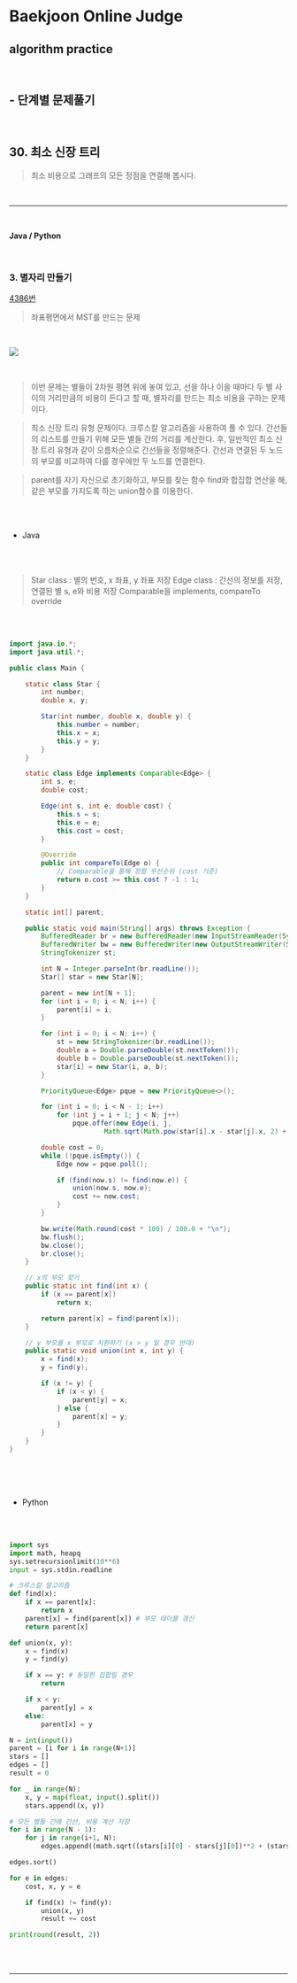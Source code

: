 # Baekjoon Online Judge

## algorithm practice
<br>

## - 단계별 문제풀기
<br>

## 30. 최소 신장 트리

> 최소 비용으로 그래프의 모든 정점을 연결해 봅시다.

<br>

---

<br>

**Java / Python**

<br>

### 3. 별자리 만들기
[4386번](https://www.acmicpc.net/problem/4386) 
> 좌표평면에서 MST를 만드는 문제

<br>

![](https://images.velog.io/images/jini_eun/post/217a4825-03e6-48a3-8853-afc84769be48/image.png)

<br>

> 이번 문제는 별들이 2차원 평면 위에 놓여 있고, 선을 하나 이을 때마다 두 별 사이의 거리만큼의 비용이 든다고 할 때, 별자리를 만드는 최소 비용을 구하는 문제이다.

> 최소 신장 트리 유형 문제이다. 크루스칼 알고리즘을 사용하여 풀 수 있다. 간선들의 리스트를 만들기 위해 모든 별들 간의 거리를 계산한다. 후, 일반적인 최소 신장 트리 유형과 같이 오름차순으로 간선들을 정렬해준다. 간선과 연결된 두 노드의 부모를 비교하여 다를 경우에만 두 노드를 연결한다.

> parent를 자기 자신으로 초기화하고, 부모를 찾는 함수 find와 합집합 연산을 해, 같은 부모를 가지도록 하는 union함수를 이용한다.

<br><br>

- Java

<br><br>

> Star class : 별의 번호, x 좌표, y 좌표 저장
Edge class : 간선의 정보를 저장, 연결된 별 s, e와 비용 저장
Comparable을 implements, compareTo override

<br><br>

```java
import java.io.*;
import java.util.*;

public class Main {

	static class Star {
		int number;
		double x, y;

		Star(int number, double x, double y) {
			this.number = number;
			this.x = x;
			this.y = y;
		}
	}

	static class Edge implements Comparable<Edge> {
		int s, e;
		double cost;

		Edge(int s, int e, double cost) {
			this.s = s;
			this.e = e;
			this.cost = cost;
		}

		@Override
		public int compareTo(Edge o) {
			// Comparable을 통해 정렬 우선순위 (cost 기준)
			return o.cost >= this.cost ? -1 : 1;
		}
	}

	static int[] parent;

	public static void main(String[] args) throws Exception {
		BufferedReader br = new BufferedReader(new InputStreamReader(System.in));
		BufferedWriter bw = new BufferedWriter(new OutputStreamWriter(System.out));
		StringTokenizer st;

		int N = Integer.parseInt(br.readLine());
		Star[] star = new Star[N];

		parent = new int[N + 1];
		for (int i = 0; i < N; i++) {
			parent[i] = i;
		}

		for (int i = 0; i < N; i++) {
			st = new StringTokenizer(br.readLine());
			double a = Double.parseDouble(st.nextToken());
			double b = Double.parseDouble(st.nextToken());
			star[i] = new Star(i, a, b);
		}

		PriorityQueue<Edge> pque = new PriorityQueue<>();

		for (int i = 0; i < N - 1; i++)
			for (int j = i + 1; j < N; j++)
				pque.offer(new Edge(i, j,
						Math.sqrt(Math.pow(star[i].x - star[j].x, 2) + Math.pow(star[i].y - star[j].y, 2))));

		double cost = 0;
		while (!pque.isEmpty()) {
			Edge now = pque.poll();

			if (find(now.s) != find(now.e)) {
				union(now.s, now.e);
				cost += now.cost;
			}
		}

		bw.write(Math.round(cost * 100) / 100.0 + "\n");
		bw.flush();
		bw.close();
		br.close();
	}

	// x의 부모 찾기
	public static int find(int x) {
		if (x == parent[x])
			return x;

		return parent[x] = find(parent[x]);
	}

	// y 부모를 x 부모로 치환하기 (x > y 일 경우 반대)
	public static void union(int x, int y) {
		x = find(x);
		y = find(y);

		if (x != y) {
			if (x < y) {
				parent[y] = x;
			} else {
				parent[x] = y;
			}
		}
	}
}
```

<br><br><br>

- Python 

<br><br>

```python
import sys
import math, heapq
sys.setrecursionlimit(10**6)
input = sys.stdin.readline

# 크루스칼 알고리즘
def find(x):
    if x == parent[x]:
        return x
    parent[x] = find(parent[x]) # 부모 테이블 갱신
    return parent[x]

def union(x, y): 
    x = find(x) 
    y = find(y)

    if x == y: # 동일한 집합일 경우
        return

    if x < y:
        parent[y] = x 
    else: 
        parent[x] = y 

N = int(input())
parent = [i for i in range(N+1)]
stars = []
edges = []
result = 0

for _ in range(N):
    x, y = map(float, input().split())
    stars.append((x, y))

# 모든 별들 간에 간선, 비용 계산 저장
for i in range(N - 1):
    for j in range(i+1, N):
        edges.append((math.sqrt((stars[i][0] - stars[j][0])**2 + (stars[i][1] - stars[j][1])**2), i, j))

edges.sort()

for e in edges:
    cost, x, y = e

    if find(x) != find(y):
        union(x, y)
        result += cost

print(round(result, 2))
```

<br><br>

---

<br>
